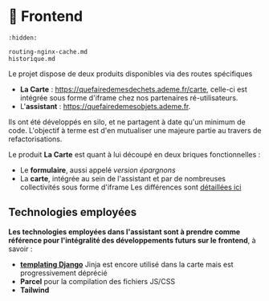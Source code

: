 # 🎨 Frontend

```{toctree}
:hidden:

routing-nginx-cache.md
historique.md
```

Le projet dispose de deux produits disponibles via des routes spécifiques

- **La Carte** : https://quefairedemesdechets.ademe.fr/carte, celle-ci est intégrée sous forme d'iframe chez nos partenaires ré-utilisateurs.
- L'**assistant** : https://quefairedemesobjets.ademe.fr.

Ils ont été développés en silo, et ne partagent à date qu'un minimum de code.
L'objectif à terme est d'en mutualiser une majeure partie au travers de refactorisations.

Le produit **La Carte** est quant à lui découpé en deux briques fonctionnelles :

- Le **formulaire**, aussi appelé _version épargnons_
- La **carte**, intégrée au sein de l'assistant et par de nombreuses collectivités sous forme d'iframe
  Les différences sont [détaillées ici](https://www.notion.so/accelerateur-transition-ecologique-ademe/Sp-cifications-de-la-carte-170dcd6cdaee4a62b9f70c2040b363e2?pvs=4)

## Technologies employées

**Les technologies employées dans l'assistant sont à prendre comme référence pour l'intégralité des développements futurs sur le frontend**, à savoir :

- [**templating Django**](https://docs.djangoproject.com/en/5.1/topics/templates/)
  Jinja est encore utilisé dans la carte mais est progressivement déprécié
- **Parcel** pour la compilation des fichiers JS/CSS
- **Tailwind**
